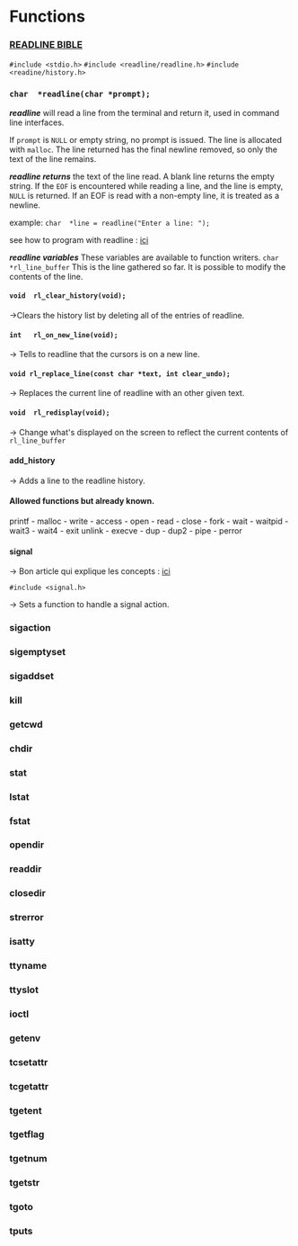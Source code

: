 # Functions

### [READLINE BIBLE](https://tiswww.case.edu/php/chet/readline/rltop.html)

`#include <stdio.h>`
`#include <readline/readline.h>`
`#include <readine/history.h>`

### `char  *readline(char *prompt);`
***readline*** will read a line from the terminal and return it, used in command line interfaces.

If `prompt` is `NULL` or empty string, no prompt is issued. The line is allocated with `malloc`. 
The line returned has the final newline removed, so only the text of the line remains.

***readline returns*** the text of the line read. A blank line returns the empty string. If the `EOF` is encountered while reading a line, and the line is empty, `NULL` is returned. If an EOF is read with a non-empty line, it is treated as a newline.

example: `char  *line = readline("Enter a line: ");`

see how to program with readline : [ici](https://web.mit.edu/gnu/doc/html/rlman_2.html)

***readline variables***
These variables are available to function writers.
`char  *rl_line_buffer` This is the line gathered so far. It is possible to modify the contents of the line.

#### `void  rl_clear_history(void);`
->Clears the history list by deleting all of the entries of readline.

#### `int   rl_on_new_line(void);`
-> Tells to readline that the cursors is on a new line. 

#### `void rl_replace_line(const char *text, int clear_undo);`
-> Replaces the current line of readline with an other given text.

#### `void  rl_redisplay(void);`
-> Change what's displayed on the screen to reflect the current contents of `rl_line_buffer`

#### add_history
-> Adds a line to the readline history.

#### Allowed functions but already known.
printf - malloc - write - access - open - read - close - fork - wait - waitpid - wait3 - wait4 - exit
unlink - execve - dup - dup2 - pipe - perror

#### signal
-> Bon article qui explique les concepts : [ici](https://www.codequoi.com/envoyer-et-intercepter-un-signal-en-c/)

`#include <signal.h>`

-> Sets a function to handle a signal action.

### sigaction

### sigemptyset
### sigaddset
### kill
### getcwd
### chdir
### stat
### lstat
### fstat
### opendir
### readdir 
### closedir
### strerror
### isatty
### ttyname
### ttyslot
### ioctl
### getenv
### tcsetattr
### tcgetattr
### tgetent
### tgetflag
### tgetnum
### tgetstr
### tgoto
### tputs
